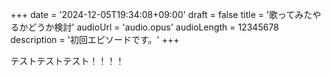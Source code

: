 +++
date = '2024-12-05T19:34:08+09:00'
draft = false
title = '歌ってみたやるかどうか検討'
audioUrl = 'audio.opus'
audioLength = 12345678
description = '初回エピソードです。'
+++

テストテストテスト！！！！